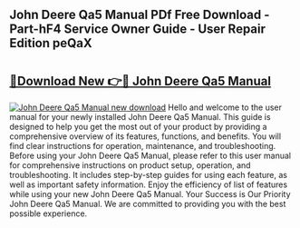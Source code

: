 ## John Deere Qa5 Manual PDf Free Download - Part-hF4 Service Owner Guide - User Repair Edition peQaX

# <h2><a href="http://bc9519.oget.top/?id=John+Deere+Qa5+Manual">🔗Download New 👉🔴 John Deere Qa5 Manual</a></h2>

[![John Deere Qa5 Manual new download](https://i.imgur.com/5g1atiW.png)](http://bc9519.oget.top/?id=John+Deere+Qa5+Manual)
Hello and welcome to the user manual for your newly installed John Deere Qa5 Manual. This guide is designed to help you get the most out of your product by providing a comprehensive overview of its features, functions, and benefits. You will find clear instructions for operation, maintenance, and troubleshooting. Before using your John Deere Qa5 Manual, please refer to this user manual for comprehensive instructions on product setup, operation, and troubleshooting. It includes step-by-step guides for using each feature, as well as important safety information. Enjoy the efficiency of list of features while using your new John Deere Qa5 Manual. Your Success is Our Priority John Deere Qa5 Manual. We are committed to providing you with the best possible experience.
